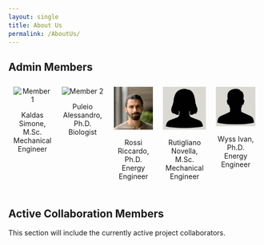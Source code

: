 ```yaml
---
layout: single
title: About Us
permalink: /AboutUs/
---
```


## Admin Members
<div style="display: flex; gap: 20px; justify-content: center; flex-wrap: nowrap; overflow-x: auto; padding: 10px;">

  <div style="text-align: center;">
    <img src="/assets/images/FotoProfiloSK.png" alt="Member 1" style="width:150px;">
    <p>Kaldas Simone, M.Sc.<br>Mechanical Engineer</p>
  </div>

  <div style="text-align: center;">
    <img src="/assets/images/FotoProfiloAP.jpg" alt="Member 2" style="width:150px;">
    <p>Puleio Alessandro, Ph.D.<br>Biologist</p>
  </div>

  <div style="text-align: center;">
     <img src="/assets/images/FotoProfiloRR.jpg" alt="Member 3" style="width:150px;">
    <p>Rossi Riccardo, Ph.D.<br>Energy Engineer</p>
  </div>

  <div style="text-align: center;">
    <img src="/assets/images/FotoProfiloNR.png" alt="Member 4" style="width:150px;">
    <p>Rutigliano Novella, M.Sc.<br>Mechanical Engineer</p>
  </div>

  <div style="text-align: center;">
    <img src="/assets/images/FotoProfiloIW.png" alt="Member 5" style="width:150px;">
    <p>Wyss Ivan, Ph.D.<br>Energy Engineer</p>
  </div>

</div>

## Active Collaboration Members

This section will include the currently active project collaborators.

